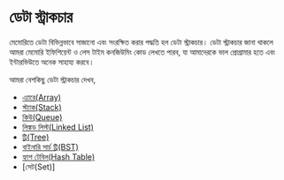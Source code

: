 # ডেটা স্ট্রাকচার

মেমোরিতে ডেটা বিভিন্নভাবে সাজানো এবং সংরক্ষিত করার পদ্ধতি হল ডেটা স্ট্রাকচার। ডেটা স্ট্রাকচার জানা থাকলে আমরা মেমোরি ইফিশিয়েন্ট ও লেস টাইম কনজিউমিং কোড লেখতে পারব, যা আমাদেরকে ভাল প্রোগ্রামার হতে এবং ইন্টারভিউতে অনেক সাহায্য করবে।

আমরা বেশকিছু ডেটা স্ট্রাকচার দেখব,

- [এ্যারে(Array)](array/README.md)
- [স্ট্যাক(Stack)](stack/README.md)
- [কিউ(Queue)](queue/README.md)
- [লিঙ্কড লিস্ট(Linked List)](linked-list/README.md)
- [ট্রি(Tree)](tree/README.md)
- [বাইনারি সার্চ ট্রি(BST)](bst/README.md)
- [হ্যাশ টেবিল(Hash Table)](hash-table/README.md)
- [সেট(Set)]
